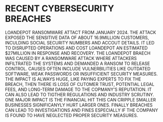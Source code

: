 # RECENT CYBERSECURITY BREACHES 
LOANDEPOT RANSOMWARE ATTACT FROM JANUARY 2024. THE ATTACK EXPOSED THE SENSITIVE DATA OF ABOUT 16.9MILLION CUSTOMERS, INCULDING SOCIAL SECURITY NUMBERS AND ACCOUT DETAILS. IT LED
TO DISRUPTED OPERATIONS AND COST LOANDEPOT AN ESTIMATED $27MILLION IN RESPONSE AND RECOVERY. 
THE LOANDEPOT BRAECH WAS CAUSED BY A RANSOMWARE ATTACK WHERE ATTACKERS INFILTRATED THE SYSTEMS AND DEMANDED A RANSOM TO RELEASE CONTROL. CAUSES OFTEN INCLUDE VULNERBILITIES LIKE 
OUTDATED SOFTWARE, WEAK PASSWORDS OR INSUFFICIENT SECURITY MEASURES.
THE IMPACT IS ALWAYS HUGE, LIKE PAYING EXPERTS TO FIX THE BREACH, THEN THERE IS LOSS OF CUTOMER TRUST, POTENTIAL LEGAL FEES, AND LONG-TERM DAMAGE TO THE COPMANY'S REPUTATION.
IT CAN ALSO LEAD TO TIGTHER REGULATIONS AND INDUSTRY SCRUTINY. ONE MAJOR IMPACT IS THE FINANCIAL HIT
THIS CAN CRIPPLE SMALLER BUSINESSES SIGNIFICANYLY HURT LARGER ONES.
FINALLY BREACHES CAN LEAD TO INVESTIGATIONS AND FINES ESPECIALLY IF THE COMPANY IS FOUND TO HAVE NEGLECTED PROPER SECURITY MEASURES.
